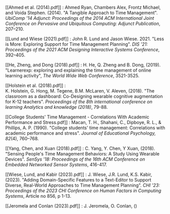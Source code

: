 [[Ahmed et al. (2014).pdf]] : Ahmed Ryan, Chambers Alex, Frontz Michael, and Voida Stephen. (2014). "A Tangible Approach to Time Management". *UbiComp '14 Adjunct: Proceedings of the 2014 ACM International Joint Conference on Pervasive and Ubiquitous Computing: Adjunct Publication*, 207–210.

[[Lund and Wiese (2021).pdf]] : John R. Lund and Jason Wiese. 2021. "Less is More: Exploring Support for Time Management Planning". *DIS '21: Proceedings of the 2021 ACM Designing Interactive Systems Conference*, 392–405. 

[[He, Zheng, and Dong (2018).pdf]] : H. He, Q. Zheng and B. Dong, (2019). "Learnerexp: exploring and explaining the time management of online learning activity", _The World Wide Web Conference_, 3521-3525.

[[Holstein et al. (2018).pdf]] : K. Holstein, G. Hong, M. Tegene, B.M. McLaren, V. Aleven, (2018). "The classroom as a dashboard: Co-Designing wearable cognitive augmentation for K-12 teachers". *Proceedings of the 8th international conference on learning Analytics and knowledge (2018)*, 79-88.

[[College Students' Time Management - Correlations With Academic Performance and Stress.pdf]] : Macan, T. H., Shahani, C., Dipboye, R. L., & Phillips, A. P. (1990). "College students' time management: Correlations with academic performance and stress". _Journal of Educational Psychology, 82_(4), 760–768.

[[Yang, Chen, and Xuan (2018).pdf]] : C. Yang, Y. Chen, Y Xuan, (2018). "Sensing People's Time Management Behaviors: A Study Using Wearable Devices". *SenSys '18: Proceedings of the 16th ACM Conference on Embedded Networked Sensor Systems*, 416-417. 

[[Wiese, Lund, and Kabir (2023).pdf]] : J. Wiese, J.R. Lund, K.S. Kabir, (2023). "Adding Domain-Specific Features to a Text-Editor to Support Diverse, Real-World Approaches to Time Management Planning". *CHI '23: Proceedings of the 2023 CHI Conference on Human Factors in Computing Systems*, Article no 856, p 1-13. 

[[Jeromela and Conlan (2023).pdf]] : J. Jeromela, O. Conlan, ()